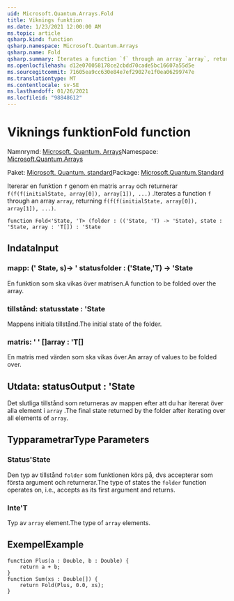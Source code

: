 ```yaml
---
uid: Microsoft.Quantum.Arrays.Fold
title: Viknings funktion
ms.date: 1/23/2021 12:00:00 AM
ms.topic: article
qsharp.kind: function
qsharp.namespace: Microsoft.Quantum.Arrays
qsharp.name: Fold
qsharp.summary: Iterates a function `f` through an array `array`, returning `f(f(f(initialState, array[0]), array[1]), ...)`.
ms.openlocfilehash: d12e070058178ce2cbdd70cade5bc16607a55d5e
ms.sourcegitcommit: 71605ea9cc630e84e7ef29027e1f0ea06299747e
ms.translationtype: MT
ms.contentlocale: sv-SE
ms.lasthandoff: 01/26/2021
ms.locfileid: "98848612"
---
```

# <a name="fold-function"></a><span data-ttu-id="ac651-102">Viknings funktion</span><span class="sxs-lookup"><span data-stu-id="ac651-102">Fold function</span></span>

<span data-ttu-id="ac651-103">Namnrymd: [Microsoft. Quantum. Arrays](xref:Microsoft.Quantum.Arrays)</span><span class="sxs-lookup"><span data-stu-id="ac651-103">Namespace: [Microsoft.Quantum.Arrays](xref:Microsoft.Quantum.Arrays)</span></span>

<span data-ttu-id="ac651-104">Paket: [Microsoft. Quantum. standard](https://nuget.org/packages/Microsoft.Quantum.Standard)</span><span class="sxs-lookup"><span data-stu-id="ac651-104">Package: [Microsoft.Quantum.Standard](https://nuget.org/packages/Microsoft.Quantum.Standard)</span></span>


<span data-ttu-id="ac651-105">Itererar en funktion `f` genom en matris `array` och returnerar `f(f(f(initialState, array[0]), array[1]), ...)` .</span><span class="sxs-lookup"><span data-stu-id="ac651-105">Iterates a function `f` through an array `array`, returning `f(f(f(initialState, array[0]), array[1]), ...)`.</span></span>

```qsharp
function Fold<'State, 'T> (folder : (('State, 'T) -> 'State), state : 'State, array : 'T[]) : 'State
```


## <a name="input"></a><span data-ttu-id="ac651-106">Indata</span><span class="sxs-lookup"><span data-stu-id="ac651-106">Input</span></span>

### <a name="folder--statet---state"></a><span data-ttu-id="ac651-107">mapp: (' State, s)-> ' status</span><span class="sxs-lookup"><span data-stu-id="ac651-107">folder : ('State,'T) -> 'State</span></span>

<span data-ttu-id="ac651-108">En funktion som ska vikas över matrisen.</span><span class="sxs-lookup"><span data-stu-id="ac651-108">A function to be folded over the array.</span></span>


### <a name="state--state"></a><span data-ttu-id="ac651-109">tillstånd: status</span><span class="sxs-lookup"><span data-stu-id="ac651-109">state : 'State</span></span>

<span data-ttu-id="ac651-110">Mappens initiala tillstånd.</span><span class="sxs-lookup"><span data-stu-id="ac651-110">The initial state of the folder.</span></span>


### <a name="array--t"></a><span data-ttu-id="ac651-111">matris: ' ' []</span><span class="sxs-lookup"><span data-stu-id="ac651-111">array : 'T[]</span></span>

<span data-ttu-id="ac651-112">En matris med värden som ska vikas över.</span><span class="sxs-lookup"><span data-stu-id="ac651-112">An array of values to be folded over.</span></span>



## <a name="output--state"></a><span data-ttu-id="ac651-113">Utdata: status</span><span class="sxs-lookup"><span data-stu-id="ac651-113">Output : 'State</span></span>

<span data-ttu-id="ac651-114">Det slutliga tillstånd som returneras av mappen efter att du har itererat över alla element i `array` .</span><span class="sxs-lookup"><span data-stu-id="ac651-114">The final state returned by the folder after iterating over all elements of `array`.</span></span>

## <a name="type-parameters"></a><span data-ttu-id="ac651-115">Typparametrar</span><span class="sxs-lookup"><span data-stu-id="ac651-115">Type Parameters</span></span>

### <a name="state"></a><span data-ttu-id="ac651-116">Status</span><span class="sxs-lookup"><span data-stu-id="ac651-116">'State</span></span>

<span data-ttu-id="ac651-117">Den typ av tillstånd `folder` som funktionen körs på, dvs accepterar som första argument och returnerar.</span><span class="sxs-lookup"><span data-stu-id="ac651-117">The type of states the `folder` function operates on, i.e., accepts as its first argument and returns.</span></span>
### <a name="t"></a><span data-ttu-id="ac651-118">Inte</span><span class="sxs-lookup"><span data-stu-id="ac651-118">'T</span></span>

<span data-ttu-id="ac651-119">Typ av `array` element.</span><span class="sxs-lookup"><span data-stu-id="ac651-119">The type of `array` elements.</span></span>

## <a name="example"></a><span data-ttu-id="ac651-120">Exempel</span><span class="sxs-lookup"><span data-stu-id="ac651-120">Example</span></span>

```qsharp
function Plus(a : Double, b : Double) {
    return a + b;
}
function Sum(xs : Double[]) {
    return Fold(Plus, 0.0, xs);
}
```